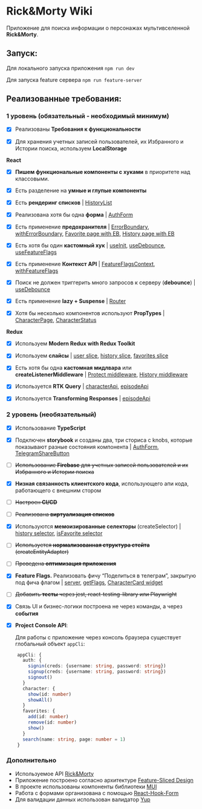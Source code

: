 # Rick&Morty Wiki

Приложение для поиска информации о персонажах мультивселенной **Rick&Morty**.

## Запуск:

Для локального запуска приложения `npm run dev`

Для запуска feature сервера `npm run feature-server`

## Реализованные требования:

### **1 уровень (обязательный - необходимый минимум)**

- [x] Реализованы **Требования к функциональности**

- [x] Для хранения учетных записей пользователей, их Избранного и Истории поиска, используем **LocalStorage**

**React**

- [x] **Пишем функциональные компоненты c хуками** в приоритете над классовыми.
- [x] Есть разделение на **умные и глупые компоненты**

- [x] Есть **рендеринг списков** | [HistoryList](https://github.com/roman-dector/rick-and-morty-wiki/blob/main/src/entities/history/ui/list/list.tsx)

- [x] Реализована хотя бы одна **форма** | [AuthForm](https://github.com/roman-dector/rick-and-morty-wiki/blob/main/src/entities/auth-form/ui/form/form.tsx)

- [x] Есть применение **предохранителя** | [ErrorBoundary](https://github.com/roman-dector/rick-and-morty-wiki/blob/main/src/shared/ui/error-boundary.tsx), [withErrorBoundary](https://github.com/roman-dector/rick-and-morty-wiki/blob/main/src/shared/lib/hocs/error-boundary.tsx), [Favorite page with EB](https://github.com/roman-dector/rick-and-morty-wiki/blob/main/src/pages/favorites/index.tsx), [History page with EB](https://github.com/roman-dector/rick-and-morty-wiki/blob/main/src/pages/history/index.tsx)
- [x] Есть хотя бы один **кастомный хук** | [useInit](https://github.com/roman-dector/rick-and-morty-wiki/blob/main/src/app/hooks/use-init.ts), [useDebounce](https://github.com/roman-dector/rick-and-morty-wiki/blob/main/src/shared/lib/hooks/use-debounce.ts), [useFeatureFlags](https://github.com/roman-dector/rick-and-morty-wiki/blob/main/src/shared/lib/hooks/use-feature-flags.ts)

- [x] Есть применение **Контекст API** | [FeatureFlagsContext](https://github.com/roman-dector/rick-and-morty-wiki/blob/main/src/shared/lib/hooks/use-feature-flags.ts), [withFeatureFlags](https://github.com/roman-dector/rick-and-morty-wiki/blob/main/src/app/providers/feature-flags.ts)

- [x] Поиск не должен триггерить много запросов к серверу (**debounce**) | [useDebounce](https://github.com/roman-dector/rick-and-morty-wiki/blob/main/src/shared/lib/hooks/use-debounce.ts)

- [x] Есть применение **lazy + Suspense** | [Router](https://github.com/roman-dector/rick-and-morty-wiki/blob/main/src/app/router.tsx)

- [x] Хотя бы несколько компонентов используют **PropTypes** | [CharacterPage](https://github.com/roman-dector/rick-and-morty-wiki/blob/main/src/entities/character/ui/page/page.tsx), [CharacterStatus](https://github.com/roman-dector/rick-and-morty-wiki/blob/main/src/entities/character/ui/status/status.tsx)

**Redux**

- [x] Используем **Modern Redux with Redux Toolkit**

- [x] Используем **слайсы** | [user slice](https://github.com/roman-dector/rick-and-morty-wiki/blob/main/src/entities/user/model/slice.ts), [history slice](https://github.com/roman-dector/rick-and-morty-wiki/blob/main/src/entities/history/model/slice.ts), [favorites slice](https://github.com/roman-dector/rick-and-morty-wiki/blob/main/src/entities/favorites/model/slice.ts)

- [x] Есть хотя бы одна **кастомная мидлвара** или **createListenerMiddleware** | [Protect middleware](https://github.com/roman-dector/rick-and-morty-wiki/blob/main/src/app/providers/store/middlewares/protect.ts), [History middleware](https://github.com/roman-dector/rick-and-morty-wiki/blob/main/src/app/providers/store/middlewares/history.ts)

- [x] Используется **RTK Query** | [characterApi](https://github.com/roman-dector/rick-and-morty-wiki/blob/main/src/entities/character/api/api.ts), [episodeApi](https://github.com/roman-dector/rick-and-morty-wiki/blob/main/src/entities/episode/api/api.ts)

- [x] Используется **Transforming Responses** | [episodeApi](https://github.com/roman-dector/rick-and-morty-wiki/blob/main/src/entities/episode/api/api.ts)

### **2 уровень (необязательный)**

- [x] Использование **TypeScript**
- [x] Подключен **storybook** и созданы два, три сториса с knobs, которые показывают разные состояния компонента | [AuthForm](https://github.com/roman-dector/rick-and-morty-wiki/blob/main/src/entities/auth-form/ui/form/form.stories.ts), [TelegramShareButton](https://github.com/roman-dector/rick-and-morty-wiki/blob/main/src/features/share-in-telegram/ui/button.stories.ts)
- [ ] ~~Использование **Firebase** для учетных записей пользователей и их Избранного и Истории поиска~~
- [x] **Низная связанность клиентского кода**, использующего апи кода, работающего с внешним стором
- [ ] ~~Настроен **CI/CD**~~
- [ ] ~~Реализована **виртуализация списков**~~

- [x] Используются **мемоизированные селекторы** (createSelector) | [history selector](https://github.com/roman-dector/rick-and-morty-wiki/blob/main/src/entities/history/model/selectors.ts), [isFavorite selector](https://github.com/roman-dector/rick-and-morty-wiki/blob/main/src/entities/favorites/model/selectors.ts)
- [ ] ~~Используется **нормализованная структура стейта** (createEntityAdapter)~~
- [ ] ~~Проведена **оптимизация приложения**~~

- [x] **Feature Flags.** Реализовать фичу “Поделиться в телеграм”, закрытую под фича флагом | [server](https://github.com/roman-dector/rick-and-morty-wiki/blob/main/feature-server/server.js), [getFlags](https://github.com/roman-dector/rick-and-morty-wiki/blob/main/src/shared/api/feature-flags/api.ts), [CharacterCard widget](https://github.com/roman-dector/rick-and-morty-wiki/blob/main/src/widgets/character-card/ui/card.tsx)
- [ ] ~~Добавить **тесты** через jest, react-testing-library или Playwright~~
- [x] Связь UI и бизнес-логики построена не через команды, а через **события**
- [x] **Project Console API**:

  Для работы с приложение через консоль браузера существует глобальный объект `appCli`:

```typescript
    appCli: {
      auth: {
        signin(creds: {username: string, password: string})
        signup(creds: {username: string, password: string})
        signout()
      }
      character: {
        show(id: number)
        showAll()
      }
      favorites: {
        add(id: number)
        remove(id: number)
        show()
      }
      search(name: string, page: number = 1)
    }

```

### Дополнительно

- Используемое API [Rick&Morty](https://rickandmortyapi.com/)
- Приложение построено согласно архитектуре [Feature-Sliced Design](https://feature-sliced.design/ru/)
- В проекте использованы компоненты библиотеки [MUI](https://mui.com/material-ui/)
- Работа с формами организована с помощью [React-Hook-Form](https://react-hook-form.com/)
- Для валидации данных использован валидатор [Yup](https://github.com/jquense/yup)
